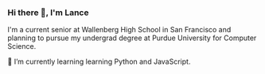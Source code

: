 ### Hi there 👋, I'm Lance

I'm a current senior at Wallenberg High School in San Francisco and planning to pursue my undergrad degree at Purdue University for Computer Science.


🌱 I’m currently learning learning Python and JavaScript.

<!--
**Lance1738/Lance1738** is a ✨ _special_ ✨ repository because its `README.md` (this file) appears on your GitHub profile.

Here are some ideas to get you started:

- 🌱 I’m currently learning learning Python and JavaScript
- 👯 I’m looking to collaborate on ...
- 🤔 I’m looking for help with ...
- 💬 Ask me about ...
- 📫 How to reach me: ...
- 😄 Pronouns: ...
- ⚡ Fun fact: ...
-->
